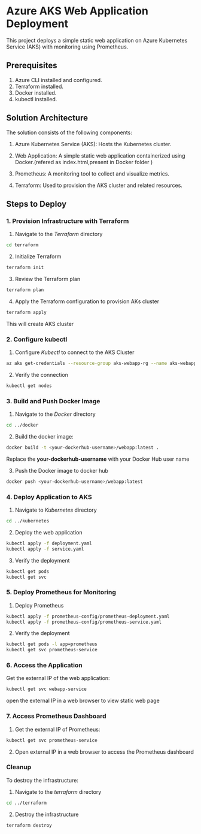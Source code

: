 # Azure AKS Web Application Deployment

This project deploys a simple static web application on Azure Kubernetes Service (AKS) with monitoring using Prometheus.

## Prerequisites
1. Azure CLI installed and configured.  
2. Terraform installed.  
3. Docker installed.  
4. kubectl installed. 

## Solution Architecture
The solution consists of the following components:

1. Azure Kubernetes Service (AKS): Hosts the Kubernetes cluster.

2. Web Application: A simple static web application containerized using Docker.(refered as index.html,present in Docker folder )

3. Prometheus: A monitoring tool to collect and visualize metrics.

4. Terraform: Used to provision the AKS cluster and related resources. 

## Steps to Deploy

### 1. Provision Infrastructure with Terraform
1. Navigate to the *Terraform* directory
```bash
cd terraform
```
2. Initialize Terraform
```bash
terraform init
```
3. Review the Terraform plan
```bash
terraform plan
```
4. Apply the Terraform configuration to provision AKs cluster
```bash
terraform apply
```
This will create AKS cluster 

### 2. Configure kubectl
1. Configure *Kubectl* to connect to the AKS Cluster
```bash
az aks get-credentials --resource-group aks-webapp-rg --name aks-webapp-cluster
```
2. Verify the connection
```bash
kubectl get nodes

```
### 3. Build and Push Docker Image
1. Navigate to the *Docker* directory
```bash
cd ../docker
```
2. Build the docker image:
```bash
docker build -t <your-dockerhub-username>/webapp:latest .
```
Replace the **your-dockerhub-username** with your Docker Hub user name

3. Push the Docker image to docker hub
```bash
docker push <your-dockerhub-username>/webapp:latest
```
### 4. Deploy Application to AKS
1. Navigate to *Kubernetes* directory
```bash
cd ../kubernetes
```
2. Deploy the web application
```bash
kubectl apply -f deployment.yaml
kubectl apply -f service.yaml
```
3. Verify the deployment
```bash
kubectl get pods
kubectl get svc
```
### 5. Deploy Prometheus for Monitoring
1. Deploy Prometheus
```bash
kubectl apply -f prometheus-config/prometheus-deployment.yaml
kubectl apply -f prometheus-config/prometheus-service.yaml
```
2. Verify the deployment 
```bash
kubectl get pods -l app=prometheus
kubectl get svc prometheus-service
```

### 6. Access the Application
Get the external IP of the web application:
```bash
kubectl get svc webapp-service
```
open the external IP in a web browser to view static web page 

### 7. Access Prometheus Dashboard

1. Get the external IP of Prometheus:
```bash
kubectl get svc prometheus-service
```
2. Open external IP in a web browser to access the Prometheus dashboard

### Cleanup
To destroy the infrastructure:
1. Navigate to the *terraform* directory
```bash
cd ../terraform
```
2. Destroy the infrastructure
```bash
terraform destroy
